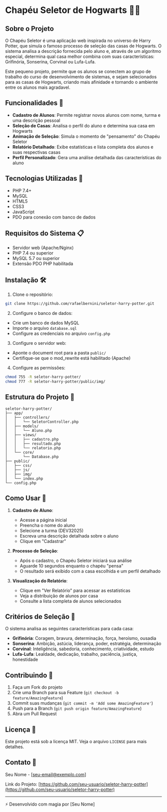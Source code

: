 # Chapéu Seletor de Hogwarts 🎩✨

## Sobre o Projeto
O Chapéu Seletor é uma aplicação web inspirada no universo de Harry Potter, que simula o famoso processo de seleção das casas de Hogwarts. O sistema analisa a descrição fornecida pelo aluno e, através de um algoritmo especial, determina qual casa melhor combina com suas características: Grifinória, Sonserina, Corvinal ou Lufa-Lufa.

 Este pequeno projeto, permite que os alunos se conectem ao grupo de trabalho do curso de desenvolvimento de sistemas, e sejam selecionados para as casas de Hogwarts, criando mais afinidade e tornando o ambiente entre os alunos mais agradavel.


## Funcionalidades 🌟

- **Cadastro de Alunos**: Permite registrar novos alunos com nome, turma e uma descrição pessoal
- **Seleção de Casas**: Analisa o perfil do aluno e determina sua casa em Hogwarts
- **Animação de Seleção**: Simula o momento de "pensamento" do Chapéu Seletor
- **Relatório Detalhado**: Exibe estatísticas e lista completa dos alunos e suas respectivas casas
- **Perfil Personalizado**: Gera uma análise detalhada das características do aluno

## Tecnologias Utilizadas 🚀

- PHP 7.4+
- MySQL
- HTML5
- CSS3
- JavaScript
- PDO para conexão com banco de dados

## Requisitos do Sistema 📋

- Servidor web (Apache/Nginx)
- PHP 7.4 ou superior
- MySQL 5.7 ou superior
- Extensão PDO PHP habilitada

## Instalação 🛠️

1. Clone o repositório:
```bash
git clone https://github.com/rafaelbernini/seletor-harry-potter.git
```

2. Configure o banco de dados:
- Crie um banco de dados MySQL
- Importe o arquivo `database.sql`
- Configure as credenciais no arquivo `config.php`

3. Configure o servidor web:
- Aponte o document root para a pasta `public/`
- Certifique-se que o mod_rewrite está habilitado (Apache)

4. Configure as permissões:
```bash
chmod 755 -R seletor-harry-potter/
chmod 777 -R seletor-harry-potter/public/img/
```

## Estrutura do Projeto 📁

```
seletor-harry-potter/
├── app/
│   ├── controllers/
│   │   └── SeletorController.php
│   ├── models/
│   │   └── Aluno.php
│   ├── views/
│   │   ├── cadastro.php
│   │   ├── resultado.php
│   │   └── relatorio.php
│   └── core/
│       └── Database.php
├── public/
│   ├── css/
│   ├── js/
│   ├── img/
│   └── index.php
└── config.php
```

## Como Usar 📝

1. **Cadastro de Aluno**:
   - Acesse a página inicial
   - Preencha o nome do aluno
   - Selecione a turma (DEV32025)
   - Escreva uma descrição detalhada sobre o aluno
   - Clique em "Cadastrar"

2. **Processo de Seleção**:
   - Após o cadastro, o Chapéu Seletor iniciará sua análise
   - Aguarde 10 segundos enquanto o chapéu "pensa"
   - O resultado será exibido com a casa escolhida e um perfil detalhado

3. **Visualização do Relatório**:
   - Clique em "Ver Relatório" para acessar as estatísticas
   - Veja a distribuição de alunos por casa
   - Consulte a lista completa de alunos selecionados

## Critérios de Seleção 🎯

O sistema analisa as seguintes características para cada casa:

- **Grifinória**: Coragem, bravura, determinação, força, heroísmo, ousadia
- **Sonserina**: Ambição, astúcia, liderança, poder, estratégia, determinação
- **Corvinal**: Inteligência, sabedoria, conhecimento, criatividade, estudo
- **Lufa-Lufa**: Lealdade, dedicação, trabalho, paciência, justiça, honestidade

## Contribuindo 🤝

1. Faça um Fork do projeto
2. Crie uma Branch para sua Feature (`git checkout -b feature/AmazingFeature`)
3. Commit suas mudanças (`git commit -m 'Add some AmazingFeature'`)
4. Push para a Branch (`git push origin feature/AmazingFeature`)
5. Abra um Pull Request

## Licença 📄

Este projeto está sob a licença MIT. Veja o arquivo `LICENSE` para mais detalhes.

## Contato 📧

Seu Nome - [seu-email@exemplo.com]

Link do Projeto: [https://github.com/seu-usuario/seletor-harry-potter](https://github.com/seu-usuario/seletor-harry-potter)

---
⚡️ Desenvolvido com magia por [Seu Nome]

